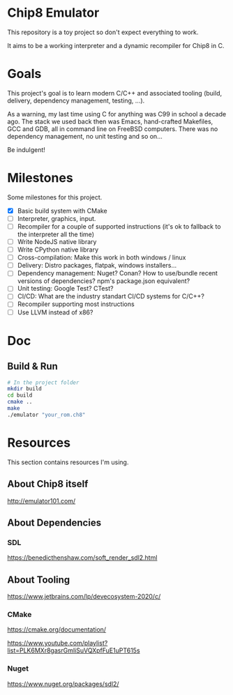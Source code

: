 # Chip8 Emulator

This repository is a toy project so don't expect everything to work.

It aims to be a working interpreter and a dynamic recompiler for Chip8 in C.

# Goals

This project's goal is to learn modern C/C++ and associated tooling (build, delivery, dependency management, testing, ...).

As a warning, my last time using C for anything was C99 in school a decade ago.
The stack we used back then was Emacs, hand-crafted Makefiles, GCC and GDB, all in command line on FreeBSD computers. There was no dependency management, no unit testing and so on...

Be indulgent!

# Milestones

Some milestones for this project.

- [x] Basic build system with CMake
- [ ] Interpreter, graphics, input.
- [ ] Recompiler for a couple of supported instructions (it's ok to fallback to the interpreter all the time)
- [ ] Write NodeJS native library
- [ ] Write CPython native library
- [ ] Cross-compilation: Make this work in both windows / linux
- [ ] Delivery: Distro packages, flatpak, windows installers...
- [ ] Dependency management: Nuget? Conan? How to use/bundle recent versions of dependencies? npm's package.json equivalent?
- [ ] Unit testing: Google Test? CTest?
- [ ] CI/CD: What are the industry standart CI/CD systems for C/C++?
- [ ] Recompiler supporting most instructions
- [ ] Use LLVM instead of x86?

# Doc

## Build & Run

```sh
# In the project folder
mkdir build
cd build
cmake ..
make
./emulator "your_rom.ch8"
```

# Resources

This section contains resources I'm using.

## About Chip8 itself

http://emulator101.com/

## About Dependencies

### SDL

https://benedicthenshaw.com/soft_render_sdl2.html

## About Tooling

https://www.jetbrains.com/lp/devecosystem-2020/c/

### CMake

https://cmake.org/documentation/

https://www.youtube.com/playlist?list=PLK6MXr8gasrGmIiSuVQXpfFuE1uPT615s

### Nuget

https://www.nuget.org/packages/sdl2/
